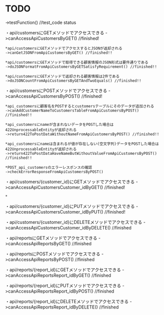 # TODO
->testFunction() //test_code status

・api/customersにGETメソッドでアクセスできる
->canAccessApiCustomersByGET()  //finished!

    *api/customersにGETメソッドでアクセスするとJSONが返却される
    ->canGetJSONFromApiCustomersByGET() //finished!!

    *api/customersにGETメソッドで取得できる顧客情報のJSON形式は要件通りである
    ->doJSONFormatFromApiCustomersByGETSatisfyRequirement() //finished!!

    *api/customersにGETメソッドで返却される顧客情報は2件である
    ->doJSONCountFromApiCustomersByGETAndTwoEquals() //finished!!


・api/customersにPOSTメソッドでアクセスできる
->canAccessApiCustomersByPOST() //finished!

    *api_customersに顧客名をPOSTするとcustomersテーブルにそのデータが追加される
    ->canAddCustomerNameToCustomersTableFromApiCustomersByPOST() //finished!!

    *api_customersにnameが含まれないデータをPOSTした場合は422UnprocessableEntityが返却される
    ->return422ToPostDataWithoutNameFromApiCustomersByPOST() //finished!!

    *api_customersにnameは含まれるが値が存在しない(空文字列)データをPOSTした場合は422UnprocessableEntityが返却される
    ->return422ToPostDataHaveNameButWithoutValueFromApiCustomersByPOST() //finished!!

    *POST_api_customersのエラーレスポンスの確認
    ->checkErrorResponseFromApiCustomersByPOST()


・api/customers/{customer_id}にGETメソッドでアクセスできる
->canAccessApiCustomersCustomer_idByGET() //finished!

    *


・api/customers/{customer_id}にPUTメソッドでアクセスできる
->canAccessApiCustomersCustomer_idByPUT() //finished!

・api/customers/{customer_id}にDELETEメソッドでアクセスできる
->canAccessApiCustomersCustomer_idByDELETE() //finished

・api/reportsにGETメソッドでアクセスできる
->canAccessApiReportsByGET() //finished

・api/reportsにPOSTメソッドでアクセスできる
->canAccessApiReportsByPOST() //finished

・api/reports/{report_id}にGETメソッドでアクセスできる
->canAccessApiReportsReport_idByGET() //finished

・api/reports/{report_id}にPUTメソッドでアクセスできる
->canAccessApiReportsReport_idByPOST() //finished

・api/reports/{report_id}にDELETEメソッドでアクセスできる
->canAccessApiReportsReport_idByDELETE() //finished



